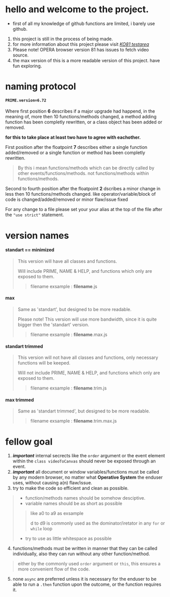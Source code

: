 # hello and welcome to the project.
- first of all my knowledge of github functions are limited, i barely use github.
1. this project is still in the process of being made.
2. for more information about this project please visit *[KO81 testarea](https://ko81.eu.ngrok.io/app/testarea/?page=j&scenario=1&live=true)*
3. Please note! OPERA browser version 81 has issues to fetch video source.
4. the max version of this is a more readable version of this project.
have fun exploring.

# naming protocol
#### ``PRIME.version=6.72``
Where first position **6** describes if a major upgrade had happend, in the meaning of, more then 10 functions/methods changed, a method adding function has been completly rewritten, or a class object has been added or removed.

**for this to take place at least two have to agree with eachother.**

First position after the floatpoint **7** describes either a single function added/removed or a single function or method has been completly rewritten.

> By this i mean functions/methods which can be directly called by other events/functions/methods. not functions/methods within functions/methods.

Second to fourth position after the floatpoint **2** dscribes a minor change in less then 10 functions/methods changed. like operator/variable/block of code is changed/added/removed or minor flaw/issue fixed

For any change to a file please set your your alias at the top of the file after the ``"use strict"`` statement.

#  version names
#### standart == minimized
> This version will have all classes and functions.
>
> Will include PRIME, NAME & HELP, and functions which only are exposed to them.
> 
> > filename exsample : __filename__.js
#### max
> Same as 'standart', but designed to be more readable.
>
> Please note! This version will use more bandwidth, since it is quite bigger then the 'standart' version.
>
> > filename exsample : __filename__.max.js
#### standart trimmed
> This version will not have all classes and functions, only necessary functions will be keeped.
>
> Will not include PRIME, NAME & HELP, and functions which only are exposed to them.
>
> > filename exsample : __filename__.trim.js
#### max trimmed
> Same as 'standart trimmed', but designed to be more readable.
>
> > filename exsample : __filename__.trim.max.js

# fellow goal
1. ***important*** internal secrects like the ``order`` argument or the event element within the ``class videoToCanvas`` should never be exposed through an event.
2. ***important*** all document or window variables/functions must be called by any modern browser, no matter what **Operative System** the enduser uses, without causing a(n) flaw/issue. 
3. try to make the code so efficient and clean as possible.
> - function/methods names should be somehow desciptive.
> - variable names should be as short as possible
> > like a0 to a9 as exsample
> > 
> > d to d9 is commonly used as the dominator/iretator in any ``for`` or ``while`` loop
> - try to use as little whitespace as possible
4. functions/methods must be written in manner that they can be called individually, also they can run without any other function/method.
> either by the commonly used ``order`` argument or ``this``, this ensures a more convenient flow of the code.
5. none ``async`` are preferred unless it is necessary for the enduser to be able to run a ``.then`` function upon the outcome, or the function requires it.

